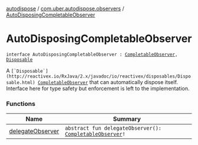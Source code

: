 [autodispose](../../index.md) / [com.uber.autodispose.observers](../index.md) / [AutoDisposingCompletableObserver](./index.md)

# AutoDisposingCompletableObserver

`interface AutoDisposingCompletableObserver : `[`CompletableObserver`](http://reactivex.io/RxJava/2.x/javadoc/io/reactivex/CompletableObserver.html)`, `[`Disposable`](http://reactivex.io/RxJava/2.x/javadoc/io/reactivex/disposables/Disposable.html)

A ``[`Disposable`](http://reactivex.io/RxJava/2.x/javadoc/io/reactivex/disposables/Disposable.html) ``[`CompletableObserver`](http://reactivex.io/RxJava/2.x/javadoc/io/reactivex/CompletableObserver.html) that can automatically dispose itself. Interface here for type safety but enforcement is left to the implementation.

### Functions

| Name | Summary |
|---|---|
| [delegateObserver](delegate-observer.md) | `abstract fun delegateObserver(): `[`CompletableObserver`](http://reactivex.io/RxJava/2.x/javadoc/io/reactivex/CompletableObserver.html)`!` |
